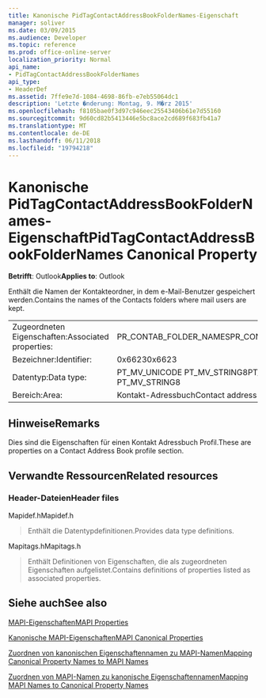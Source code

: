```yaml
---
title: Kanonische PidTagContactAddressBookFolderNames-Eigenschaft
manager: soliver
ms.date: 03/09/2015
ms.audience: Developer
ms.topic: reference
ms.prod: office-online-server
localization_priority: Normal
api_name:
- PidTagContactAddressBookFolderNames
api_type:
- HeaderDef
ms.assetid: 7ffe9e7d-1084-4698-86fb-e7eb55064dc1
description: 'Letzte �nderung: Montag, 9. M�rz 2015'
ms.openlocfilehash: f8105bae0f3d97c946eec25543406b61e7d55160
ms.sourcegitcommit: 9d60cd82b5413446e5bc8ace2cd689f683fb41a7
ms.translationtype: MT
ms.contentlocale: de-DE
ms.lasthandoff: 06/11/2018
ms.locfileid: "19794218"
---
```

# <a name="pidtagcontactaddressbookfoldernames-canonical-property"></a><span data-ttu-id="d3a8b-103">Kanonische PidTagContactAddressBookFolderNames-Eigenschaft</span><span class="sxs-lookup"><span data-stu-id="d3a8b-103">PidTagContactAddressBookFolderNames Canonical Property</span></span>

  
  
<span data-ttu-id="d3a8b-104">**Betrifft**: Outlook</span><span class="sxs-lookup"><span data-stu-id="d3a8b-104">**Applies to**: Outlook</span></span> 
  
<span data-ttu-id="d3a8b-105">Enthält die Namen der Kontakteordner, in dem e-Mail-Benutzer gespeichert werden.</span><span class="sxs-lookup"><span data-stu-id="d3a8b-105">Contains the names of the Contacts folders where mail users are kept.</span></span>
  
|||
|:-----|:-----|
|<span data-ttu-id="d3a8b-106">Zugeordneten Eigenschaften:</span><span class="sxs-lookup"><span data-stu-id="d3a8b-106">Associated properties:</span></span>  <br/> |<span data-ttu-id="d3a8b-107">PR_CONTAB_FOLDER_NAMES</span><span class="sxs-lookup"><span data-stu-id="d3a8b-107">PR_CONTAB_FOLDER_NAMES</span></span>  <br/> |
|<span data-ttu-id="d3a8b-108">Bezeichner:</span><span class="sxs-lookup"><span data-stu-id="d3a8b-108">Identifier:</span></span>  <br/> |<span data-ttu-id="d3a8b-109">0x6623</span><span class="sxs-lookup"><span data-stu-id="d3a8b-109">0x6623</span></span>  <br/> |
|<span data-ttu-id="d3a8b-110">Datentyp:</span><span class="sxs-lookup"><span data-stu-id="d3a8b-110">Data type:</span></span>  <br/> |<span data-ttu-id="d3a8b-111">PT_MV_UNICODE PT_MV_STRING8</span><span class="sxs-lookup"><span data-stu-id="d3a8b-111">PT_MV_UNICODE, PT_MV_STRING8</span></span>  <br/> |
|<span data-ttu-id="d3a8b-112">Bereich:</span><span class="sxs-lookup"><span data-stu-id="d3a8b-112">Area:</span></span>  <br/> |<span data-ttu-id="d3a8b-113">Kontakt-Adressbuch</span><span class="sxs-lookup"><span data-stu-id="d3a8b-113">Contact address book</span></span>  <br/> |
   
## <a name="remarks"></a><span data-ttu-id="d3a8b-114">Hinweise</span><span class="sxs-lookup"><span data-stu-id="d3a8b-114">Remarks</span></span>

<span data-ttu-id="d3a8b-115">Dies sind die Eigenschaften für einen Kontakt Adressbuch Profil.</span><span class="sxs-lookup"><span data-stu-id="d3a8b-115">These are properties on a Contact Address Book profile section.</span></span>
  
## <a name="related-resources"></a><span data-ttu-id="d3a8b-116">Verwandte Ressourcen</span><span class="sxs-lookup"><span data-stu-id="d3a8b-116">Related resources</span></span>

### <a name="header-files"></a><span data-ttu-id="d3a8b-117">Header-Dateien</span><span class="sxs-lookup"><span data-stu-id="d3a8b-117">Header files</span></span>

<span data-ttu-id="d3a8b-118">Mapidef.h</span><span class="sxs-lookup"><span data-stu-id="d3a8b-118">Mapidef.h</span></span>
  
> <span data-ttu-id="d3a8b-119">Enthält die Datentypdefinitionen.</span><span class="sxs-lookup"><span data-stu-id="d3a8b-119">Provides data type definitions.</span></span>
    
<span data-ttu-id="d3a8b-120">Mapitags.h</span><span class="sxs-lookup"><span data-stu-id="d3a8b-120">Mapitags.h</span></span>
  
> <span data-ttu-id="d3a8b-121">Enthält Definitionen von Eigenschaften, die als zugeordneten Eigenschaften aufgelistet.</span><span class="sxs-lookup"><span data-stu-id="d3a8b-121">Contains definitions of properties listed as associated properties.</span></span>
    
## <a name="see-also"></a><span data-ttu-id="d3a8b-122">Siehe auch</span><span class="sxs-lookup"><span data-stu-id="d3a8b-122">See also</span></span>



[<span data-ttu-id="d3a8b-123">MAPI-Eigenschaften</span><span class="sxs-lookup"><span data-stu-id="d3a8b-123">MAPI Properties</span></span>](mapi-properties.md)
  
[<span data-ttu-id="d3a8b-124">Kanonische MAPI-Eigenschaften</span><span class="sxs-lookup"><span data-stu-id="d3a8b-124">MAPI Canonical Properties</span></span>](mapi-canonical-properties.md)
  
[<span data-ttu-id="d3a8b-125">Zuordnen von kanonischen Eigenschaftennamen zu MAPI-Namen</span><span class="sxs-lookup"><span data-stu-id="d3a8b-125">Mapping Canonical Property Names to MAPI Names</span></span>](mapping-canonical-property-names-to-mapi-names.md)
  
[<span data-ttu-id="d3a8b-126">Zuordnen von MAPI-Namen zu kanonische Eigenschaftennamen</span><span class="sxs-lookup"><span data-stu-id="d3a8b-126">Mapping MAPI Names to Canonical Property Names</span></span>](mapping-mapi-names-to-canonical-property-names.md)

